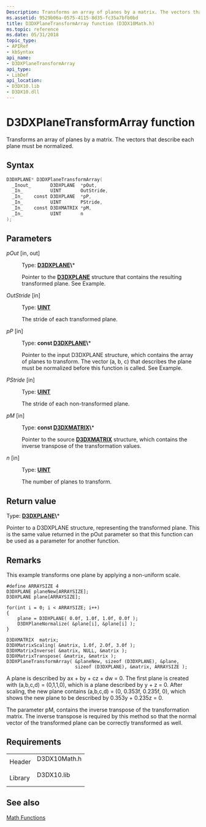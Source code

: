 ```yaml
---
Description: Transforms an array of planes by a matrix. The vectors that describe each plane must be normalized.
ms.assetid: 9529b06a-0575-4115-8d35-fc35a7bfb0bd
title: D3DXPlaneTransformArray function (D3DX10Math.h)
ms.topic: reference
ms.date: 05/31/2018
topic_type: 
- APIRef
- kbSyntax
api_name: 
- D3DXPlaneTransformArray
api_type: 
- LibDef
api_location: 
- D3DX10.lib
- D3DX10.dll
---
```


# D3DXPlaneTransformArray function

Transforms an array of planes by a matrix. The vectors that describe each plane must be normalized.

## Syntax


```C++
D3DXPLANE* D3DXPlaneTransformArray(
  _Inout_       D3DXPLANE  *pOut,
  _In_          UINT       OutStride,
  _In_    const D3DXPLANE  *pP,
  _In_          UINT       PStride,
  _In_    const D3DXMATRIX *pM,
  _In_          UINT       n
);
```



## Parameters

<dl> <dt>

*pOut* \[in, out\]
</dt> <dd>

Type: **[**D3DXPLANE**](https://msdn.microsoft.com/library/Bb205385(v=VS.85).aspx)\***

Pointer to the [**D3DXPLANE**](d3d10-d3dxplane.md) structure that contains the resulting transformed plane. See Example.

</dd> <dt>

*OutStride* \[in\]
</dt> <dd>

Type: **[**UINT**](https://msdn.microsoft.com/library/Aa383751(v=VS.85).aspx)**

The stride of each transformed plane.

</dd> <dt>

*pP* \[in\]
</dt> <dd>

Type: **const [**D3DXPLANE**](https://msdn.microsoft.com/library/Bb205385(v=VS.85).aspx)\***

Pointer to the input D3DXPLANE structure, which contains the array of planes to transform. The vector (a, b, c) that describes the plane must be normalized before this function is called. See Example.

</dd> <dt>

*PStride* \[in\]
</dt> <dd>

Type: **[**UINT**](https://msdn.microsoft.com/library/Aa383751(v=VS.85).aspx)**

The stride of each non-transformed plane.

</dd> <dt>

*pM* \[in\]
</dt> <dd>

Type: **const [**D3DXMATRIX**](https://msdn.microsoft.com/library/Bb172912(v=VS.85).aspx)\***

Pointer to the source [**D3DXMATRIX**](d3d10-d3dxmatrix.md) structure, which contains the inverse transpose of the transformation values.

</dd> <dt>

*n* \[in\]
</dt> <dd>

Type: **[**UINT**](https://msdn.microsoft.com/library/Aa383751(v=VS.85).aspx)**

The number of planes to transform.

</dd> </dl>

## Return value

Type: **[**D3DXPLANE**](https://msdn.microsoft.com/library/Bb205385(v=VS.85).aspx)\***

Pointer to a D3DXPLANE structure, representing the transformed plane. This is the same value returned in the pOut parameter so that this function can be used as a parameter for another function.

## Remarks

This example transforms one plane by applying a non-uniform scale.


```
#define ARRAYSIZE 4
D3DXPLANE planeNew[ARRAYSIZE];
D3DXPLANE plane[ARRAYSIZE];

for(int i = 0; i < ARRAYSIZE; i++)
{
    plane = D3DXPLANE( 0.0f, 1.0f, 1.0f, 0.0f );
    D3DXPlaneNormalize( &plane[i], &plane[i] );
}

D3DXMATRIX  matrix;
D3DXMatrixScaling( &matrix, 1.0f, 2.0f, 3.0f ); 
D3DXMatrixInverse( &matrix, NULL, &matrix );
D3DXMatrixTranspose( &matrix, &matrix );
D3DXPlaneTransformArray( &planeNew, sizeof (D3DXPLANE), &plane, 
                         sizeof (D3DXPLANE), &matrix, ARRAYSIZE );
```



A plane is described by ax + by + cz + dw = 0. The first plane is created with (a,b,c,d) = (0,1,1,0), which is a plane described by y + z = 0. After scaling, the new plane contains (a,b,c,d) = (0, 0.353f, 0.235f, 0), which shows the new plane to be described by 0.353y + 0.235z = 0.

The parameter pM, contains the inverse transpose of the transformation matrix. The inverse transpose is required by this method so that the normal vector of the transformed plane can be correctly transformed as well.

## Requirements



|                    |                                                                                         |
|--------------------|-----------------------------------------------------------------------------------------|
| Header<br/>  | <dl> <dt>D3DX10Math.h</dt> </dl> |
| Library<br/> | <dl> <dt>D3DX10.lib</dt> </dl>   |



## See also

<dl> <dt>

[Math Functions](d3d10-graphics-reference-d3dx10-functions-math.md)
</dt> </dl>

 

 




